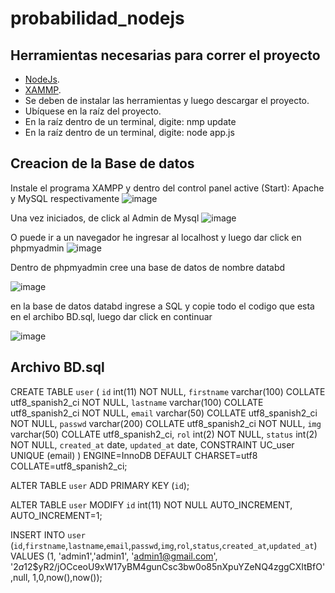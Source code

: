 # probabilidad_nodejs
## Herramientas necesarias para correr el proyecto

- [NodeJs](https://nodejs.org/en/download).
- [XAMMP](https://www.apachefriends.org/es/index.html).
- Se deben de instalar las herramientas y luego descargar el proyecto.
- Ubíquese en la raíz del proyecto.
- En la raíz dentro de un terminal, digite: nmp update
- En la raíz dentro de un terminal, digite: node app.js

## Creacion de la Base de datos

Instale el programa XAMPP y dentro del control panel active (Start): Apache y MySQL respectivamente
![image](https://github.com/juancarlosmz/probabilidad_nodejs/assets/26284266/3aa3413d-884e-48f3-aa30-c213fa736f4c)

Una vez iniciados, de click al Admin de Mysql
![image](https://github.com/juancarlosmz/probabilidad_nodejs/assets/26284266/42389c88-6f07-449a-9b83-1077eb8a08a1)

O puede ir a un navegador he ingresar al localhost y luego dar click en phpmyadmin
![image](https://github.com/juancarlosmz/probabilidad_nodejs/assets/26284266/eab5f997-f970-4af8-8ecf-a986f373f089)

Dentro de phpmyadmin cree una base de datos de nombre databd

![image](https://github.com/juancarlosmz/probabilidad_nodejs/assets/26284266/5d2ced2d-d399-4e31-aa4c-f0065c924a15)

en la base de datos databd ingrese a SQL y copie todo el codigo que esta en el archibo BD.sql, luego dar click en continuar

![image](https://github.com/juancarlosmz/probabilidad_nodejs/assets/26284266/f178a6fd-fc9c-4bfd-b148-e74b0d6afac7)

## Archivo BD.sql

CREATE TABLE `user` (
  `id` int(11) NOT NULL,
  `firstname` varchar(100) COLLATE utf8_spanish2_ci NOT NULL,
  `lastname` varchar(100) COLLATE utf8_spanish2_ci NOT NULL,
  `email` varchar(50) COLLATE utf8_spanish2_ci NOT NULL,
  `passwd` varchar(200) COLLATE utf8_spanish2_ci NOT NULL,
  `img` varchar(50) COLLATE utf8_spanish2_ci,
  `rol` int(2) NOT NULL,
  `status` int(2) NOT NULL,
  `created_at` date,
  `updated_at` date,
  CONSTRAINT UC_user UNIQUE (email)
) ENGINE=InnoDB DEFAULT CHARSET=utf8 COLLATE=utf8_spanish2_ci;

ALTER TABLE `user`
  ADD PRIMARY KEY (`id`);

ALTER TABLE `user`
  MODIFY `id` int(11) NOT NULL AUTO_INCREMENT, AUTO_INCREMENT=1;

  INSERT INTO `user` (`id`,`firstname`,`lastname`,`email`,`passwd`,`img`,`rol`,`status`,`created_at`,`updated_at`) VALUES
(1, 'admin1','admin1', 'admin1@gmail.com', '$2a$12$yR2/jOCceoU9xW17yBM4gunCsc3bw0o85nXpuYZeNQ4zggCXItBfO',null, 1,0,now(),now());
